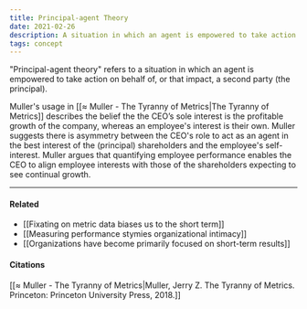 ```yaml
---
title: Principal-agent Theory
date: 2021-02-26
description: A situation in which an agent is empowered to take action on behalf of a second party.
tags: concept
---
```


"Principal-agent theory" refers to a situation in which an agent is empowered to take action on behalf of, or that impact, a second party (the principal).

Muller's usage in [[≈ Muller - The Tyranny of Metrics|The Tyranny of Metrics]] describes the belief the the CEO’s sole interest is the profitable growth of the company, whereas an employee's interest is their own. Muller suggests there is asymmetry between the CEO's  role to act as an agent in the best interest of the (principal) shareholders and the employee's self-interest. Muller argues that quantifying employee performance enables the CEO to align employee interests with those of the shareholders expecting to see continual growth. 

---
#### Related
- [[Fixating on metric data biases us to the short term]]
- [[Measuring performance stymies organizational intimacy]]
- [[Organizations have become primarily focused on short-term results]]

#### Citations
[[≈ Muller - The Tyranny of Metrics|Muller, Jerry Z. The Tyranny of Metrics. Princeton: Princeton University Press, 2018.]]
